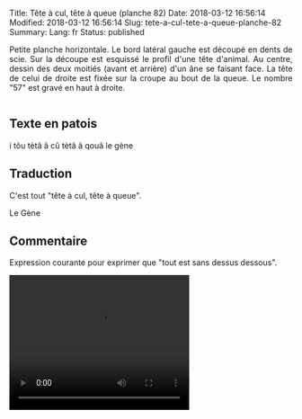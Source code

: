 Title: Tête à cul, tête à queue (planche 82)
Date: 2018-03-12 16:56:14
Modified: 2018-03-12 16:56:14
Slug: tete-a-cul-tete-a-queue-planche-82
Summary: 
Lang: fr
Status: published

<p style="text-align:justify;">Petite planche horizontale. Le bord latéral gauche est découpé en dents de scie. Sur la découpe est esquissé le profil d'une tête d'animal. Au centre, dessin des deux moitiés (avant et arrière) d'un âne se faisant face. La tête de celui de droite est fixée sur la croupe au bout de la queue. Le nombre "57" est gravé en haut à droite.</p>

<figure class="image-block" style="float: center;">
  <img alt="" src="{static}/images/planche_82.png">
  <figcaption style="max-width: 680px"></figcaption>
</figure>

## Texte en patois
i  tôu  tètâ  â  cû   tètâ  â  qouâ                                le  gène

## Traduction
C'est tout "tête à cul, tête à queue".

Le Gène

## Commentaire
Expression courante pour exprimer que "tout est sans dessus dessous".

<video width="320" height="240" controls>
  <source src="https://d1njpgd0ygatdn.cloudfront.net/video_82.mp4" type="video/mp4">
</video>
